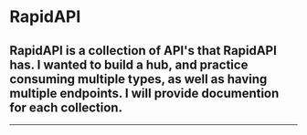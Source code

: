 # RapidAPI

## RapidAPI is a collection of API's that RapidAPI has.  I wanted to build a hub, and practice consuming multiple types, as well as having multiple endpoints.  I will provide documention for each collection.
---
